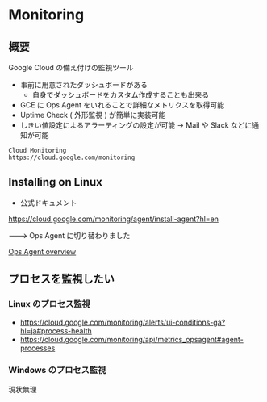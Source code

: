 # Monitoring

## 概要

Google Cloud の備え付けの監視ツール

+ 事前に用意されたダッシュボードがある
  + 自身でダッシュボードをカスタム作成することも出来る
+ GCE に Ops Agent をいれることで詳細なメトリクスを取得可能
+ Uptime Check ( 外形監視 ) が簡単に実装可能
+ しきい値設定によるアラーティングの設定が可能 -> Mail や Slack などに通知が可能

```
Cloud Monitoring
https://cloud.google.com/monitoring
```



## Installing on Linux

+ 公式ドキュメント

https://cloud.google.com/monitoring/agent/install-agent?hl=en

---> Ops Agent に切り替わりました

[Ops Agent overview](https://cloud.google.com/stackdriver/docs/solutions/agents/ops-agent)

## プロセスを監視したい

### Linux のプロセス監視

+ https://cloud.google.com/monitoring/alerts/ui-conditions-ga?hl=ja#process-health
+ https://cloud.google.com/monitoring/api/metrics_opsagent#agent-processes

### Windows のプロセス監視

現状無理
